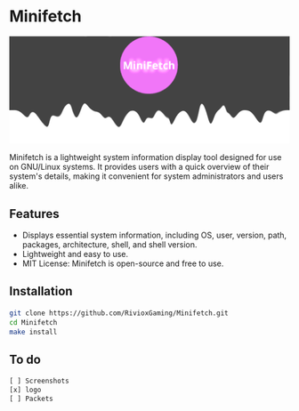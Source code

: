# Minifetch

![Logo](img/minifetch-big.png)

Minifetch is a lightweight system information display tool designed for use on GNU/Linux systems. It provides users with a quick overview of their system's details, making it convenient for system administrators and users alike.

## Features

- Displays essential system information, including OS, user, version, path, packages, architecture, shell, and shell version.
- Lightweight and easy to use.
- MIT License: Minifetch is open-source and free to use.

## Installation

   ```bash
   git clone https://github.com/RivioxGaming/Minifetch.git
   cd Minifetch
   make install
   ```

## To do
```
[ ] Screenshots
[x] logo
[ ] Packets